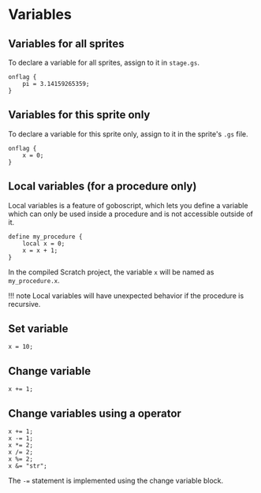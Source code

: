 # Variables

## Variables for all sprites

To declare a variable for all sprites, assign to it in `stage.gs`.

```goboscript
onflag {
    pi = 3.14159265359;
}
```

## Variables for this sprite only

To declare a variable for this sprite only, assign to it in the sprite's `.gs` file.

```goboscript
onflag {
    x = 0;
}
```

## Local variables (for a procedure only)

Local variables is a feature of goboscript, which lets you define a variable which can
only be used inside a procedure and is not accessible outside of it.

```goboscript
define my_procedure {
    local x = 0;
    x = x + 1;
}
```

In the compiled Scratch project, the variable `x` will be named as `my_procedure.x`.

!!! note
    Local variables will have unexpected behavior if the procedure is recursive.

## Set variable

```goboscript
x = 10;
```

## Change variable

```goboscript
x += 1;
```

## Change variables using a operator

```goboscript
x += 1;
x -= 1;
x *= 2;
x /= 2;
x %= 2;
x &= "str";
```

The `-=` statement is implemented using the change variable block.
